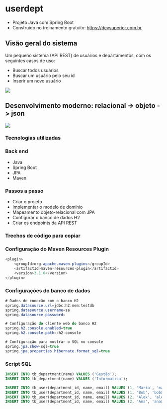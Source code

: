 # userdept
- Projeto Java com Spring Boot
- Construido no treinamento gratuito: https://devsuperior.com.br

## Visão geral do sistema
Um pequeno sistema (API REST) de usuários e departamentos, com os seguintes casos de uso:

- Buscar todos usuários
- Buscar um usuário pelo seu id
- Inserir um novo usuário

![](https://github.com/fabiogoncalvesafl/userdept/blob/main/img/dominio.png)

## Desenvolvimento moderno: relacional -> objeto -> json

![](https://github.com/fabiogoncalvesafl/userdept/blob/main/img/objetos.png)

### Tecnologias utilizadas
### Back end
- Java
- Spring Boot
- JPA
- Maven

### Passos a passo
  
- Criar o projeto
- Implementar o modelo de domínio
- Mapeamento objeto-relacional com JPA
- Configurar o banco de dados H2
- Criar os endpoints da API REST
  
### Trechos de código para copiar
  
### Configuração do Maven Resources Plugin
```java
<plugin>
	<groupId>org.apache.maven.plugins</groupId>
	<artifactId>maven-resources-plugin</artifactId>
	<version>3.1.0</version>
</plugin>
```
  
### Configurações do banco de dados
```java
# Dados de conexão com o banco H2
spring.datasource.url=jdbc:h2:mem:testdb
spring.datasource.username=sa
spring.datasource.password=

# Configuração do cliente web do banco H2
spring.h2.console.enabled=true
spring.h2.console.path=/h2-console

# Configuração para mostrar o SQL no console
spring.jpa.show-sql=true
spring.jpa.properties.hibernate.format_sql=true
```  
### Script SQL
```sql  
INSERT INTO tb_department(name) VALUES ('Gestão');
INSERT INTO tb_department(name) VALUES ('Informática');

INSERT INTO tb_user(department_id, name, email) VALUES (1, 'Maria', 'maria@gmail.com');
INSERT INTO tb_user(department_id, name, email) VALUES (1, 'Bob', 'bob@gmail.com');
INSERT INTO tb_user(department_id, name, email) VALUES (2, 'Alex', 'alex@gmail.com');
INSERT INTO tb_user(department_id, name, email) VALUES (2, 'Ana', 'ana@gmail.com');
```
